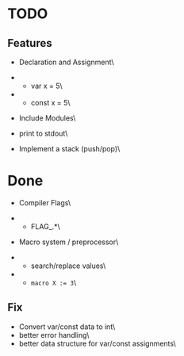 
# TODO

## Features

- Declaration and Assignment\
- - var x = 5\
- - const x = 5\

- Include Modules\
- print to stdout\
- Implement a stack (push/pop)\


# Done

- Compiler Flags\
- - FLAG_.*\

- Macro system / preprocessor\
- - search/replace values\
- - `macro X := 3`\


## Fix

- Convert var/const data to int\
- better error handling\
- better data structure for var/const assignments\
